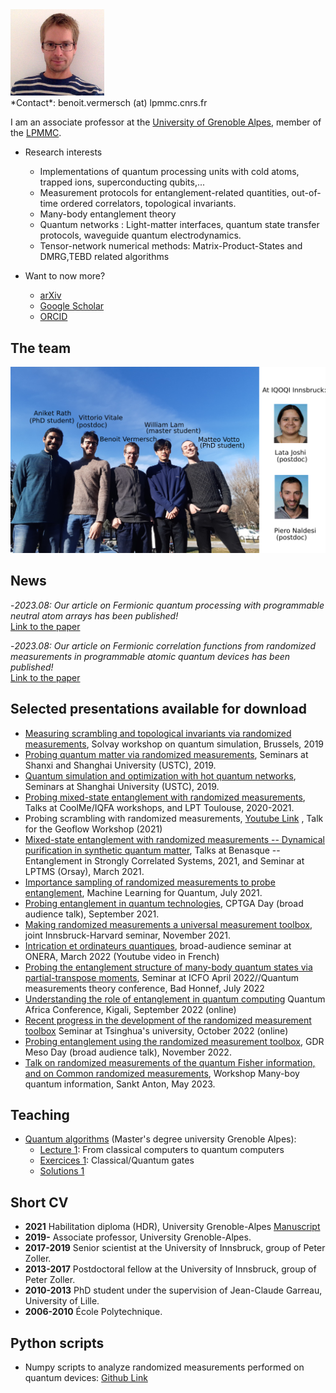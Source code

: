 <img src="Pics/vermersch.jpg" alt="drawing" width="150"/>
<br/>
*Contact*: benoit.vermersch (at) lpmmc.cnrs.fr

I am an associate professor at the [University of Grenoble Alpes](https://www.univ-grenoble-alpes.fr), member of the [LPMMC](https://lpmmc.cnrs.fr).

- Research interests

	+ Implementations of quantum processing units with cold atoms, trapped ions, superconducting qubits,...
	+ Measurement protocols for entanglement-related quantities, out-of-time ordered correlators, topological invariants.
	+ Many-body entanglement theory
	+ Quantum networks : Light-matter interfaces, quantum state transfer protocols, waveguide quantum electrodynamics.
	+ Tensor-network numerical methods: Matrix-Product-States and DMRG,TEBD related algorithms

- Want to now more?

	+ [arXiv](https://arxiv.org/search/?searchtype=author&query=Vermersch%2C+B)
	+ [Google Scholar](https://scholar.google.com/citations?user=gbPKVn4AAAAJ&hl=en)
	+ [ORCID](https://orcid.org/0000-0001-6781-2079)

## <a name="highlights"> </a> The team
<img src="Pics/GroupPicture.png" alt="drawing" width="550"/>

## <a name="highlights"> </a> News

-*2023.08: Our article on Fermionic quantum processing with programmable neutral atom arrays has been published!*<br/>
[Link to the paper](https://www.pnas.org/doi/10.1073/pnas.2304294120)

-*2023.08: Our article on Fermionic correlation functions from randomized measurements in programmable atomic quantum devices has been published!*<br/>
[Link to the paper](https://doi.org/10.1103/PhysRevLett.131.060601)


## <a name="talks"> </a> Selected presentations available for download

- [Measuring scrambling and topological invariants via randomized measurements](Talks/20190218Vermersch_SolvayConference.pdf), Solvay workshop on quantum simulation, Brussels, 2019
- [Probing quantum matter via randomized measurements](Talks/20190226Vermersch_StateKeyLaboratory_PekingUniversity_USTCTalk1.pdf), Seminars at Shanxi and Shanghai University (USTC), 2019.
- [Quantum simulation and optimization with hot quantum networks](Talks/20190304Vermersch_USTCTalk2.pdf),  Seminars at Shanghai University (USTC), 2019.
- [Probing mixed-state entanglement with randomized measurements](Talks/20210126Vermersch_Toulouse.pdf), Talks at CoolMe/IQFA workshops, and LPT Toulouse, 2020-2021.
- Probing scrambling with randomized measurements, [Youtube Link](https://www.youtube.com/watch?v=QXQpylnXcD8&list=PLRcSLyvevJ1awX7IimKjVsGTd_IGgJHU0) , Talk for the Geoflow Workshop (2021) 
- [Mixed-state entanglement with randomized measurements -- Dynamical purification in synthetic quantum matter](http://benasque.org/2021scs/talks_contr/243_20210126Vermersch_Benasque.pdf), Talks at Benasque -- Entanglement in Strongly Correlated Systems, 2021, and Seminar at LPTMS (Orsay), March 2021.
- [Importance sampling of randomized measurements to probe entanglement](Talks/20210706Vermersch_MachineLearning2021.pdf), Machine Learning for Quantum, July 2021.
- [Probing entanglement in quantum technologies](Talks/20210927Vermersch_CPTGA.pdf), CPTGA Day (broad audience talk),  September 2021.
- [Making randomized measurements a universal measurement toolbox](Talks/BVermersch_InnsbruckNov42021.pdf), joint Innsbruck-Harvard seminar,  November 2021.
- [Intrication et ordinateurs quantiques](https://www.youtube.com/watch?v=nzCEfEiQVDE), broad-audience seminar at ONERA, March 2022 (Youtube video in French)
- [Probing the entanglement structure of many-body quantum states via
partial-transpose moments](Talks/Vermersch_BadHonnef11072022.pdf), Seminar at ICFO April 2022//Quantum measurements theory conference, Bad Honnef, July 2022
- [Understanding the role of entanglement in quantum computing](Talks/Vermersch_Kigali09152022.pdf) Quantum Africa Conference, Kigali, September 2022 (online)
- [Recent progress in the development of the randomized measurement toolbox](Talks/Vermersch_Tsinghua10122022.pdf) Seminar at Tsinghua's university, October 2022 (online)
- [Probing entanglement using the randomized measurement toolbox](Talks/Vermersch_Aussois11302022.pdf), GDR Meso Day (broad audience talk),  November 2022.
- [Talk on randomized measurements of the quantum Fisher information, and on Common randomized measurements](Talks/Vermersch_SanktAnton05242023.pdf), Workshop Many-boy quantum information, Sankt Anton, May 2023.


## <a name="Teaching"> </a> Teaching
- [Quantum algorithms](https://master-nanosciences.univ-grenoble-alpes.fr/quantum-algorithms-820935.kjsp?RH=1585217059025) (Master's degree university Grenoble Alpes): 
	+ [Lecture 1](Teaching/QuantumAlgorithmsBV_Lecture1.pdf): From classical computers to quantum computers
	+ [Exercices 1](Teaching/TD1.pdf): Classical/Quantum gates
	+ [Solutions 1](Teaching/TD1_solution.pdf)

## <a name="cv"> </a> Short CV

- **2021** Habilitation diploma (HDR), University Grenoble-Alpes [Manuscript](Docs/ManuscritHDR_BVermersch_03062021.pdf)
- **2019-** Associate professor, University Grenoble-Alpes.
- **2017-2019** Senior scientist at the University of Innsbruck, group of Peter Zoller.
- **2013-2017** Postdoctoral fellow at the University of Innsbruck, group of Peter Zoller.
- **2010-2013** PhD student under the supervision of Jean-Claude Garreau, University of Lille.
- **2006-2010** École Polytechnique.

##  <a name="Python scripts"> </a> Python scripts
- Numpy scripts to analyze randomized measurements performed on quantum devices: [Github Link](https://github.com/bvermersch/RandomMeas) 
